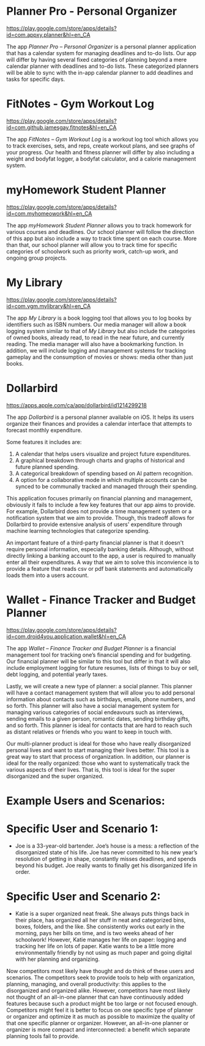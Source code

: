 # Planner Pro - Personal Organizer
https://play.google.com/store/apps/details?id=com.appxy.planner&hl=en_CA

The app *Planner Pro – Personal Organizer* is a personal planner application that 
has a calendar system for managing deadlines and to-do lists. Our app will differ 
by having several fixed categories of planning beyond a mere calendar planner with 
deadlines and to-do lists. These categorized planners will be able to sync with the
in-app calendar planner to add deadlines and tasks for specific days.

# FitNotes - Gym Workout Log
https://play.google.com/store/apps/details?id=com.github.jamesgay.fitnotes&hl=en_CA

The app *FitNotes – Gym Workout Log* is a workout log tool which allows you to track exercises, sets, and reps,
create workout plans, and see graphs of your progress. Our health and fitness planner will differ by also including
a weight and bodyfat logger, a bodyfat calculator, and a calorie management system. 

# myHomework Student Planner
https://play.google.com/store/apps/details?id=com.myhomeowork&hl=en_CA

The app *myHomework Student Planner* allows you to track homework for various courses and deadlines. 
Our school planner will follow the direction of this app but also include a way to track time spent 
on each course. More than that, our school planner will allow you to track time for specific categories 
of schoolwork such as priority work, catch-up work, and ongoing group projects.

# My Library
https://play.google.com/store/apps/details?id=com.vgm.mylibrary&hl=en_CA

The app *My Library* is a book logging tool that allows you to log books by identifiers such as ISBN numbers. 
Our media manager will allow a book logging system similar to that of *My Library* but also include the categories 
of owned books, already read, to read in the near future, and currently reading. The media manager will also have a bookmarking function. 
In addition, we will include logging and management systems for tracking gameplay and the consumption of movies or shows: media 
other than just books. 

# Dollarbird
https://apps.apple.com/ca/app/dollarbird/id1214299218

The app *Dollarbird* is a personal planner available on iOS. It helps its users organize their finances and provides a calendar interface that attempts to forecast monthly expenditure.

Some features it includes are:

1) A calendar that helps users visualize and project future expenditures.
2) A graphical breakdown through charts and graphs of historical and future planned spending.
3) A categorical breakdown of spending based on AI pattern recognition.
4) A option for a collaborative mode in which multiple accounts can be synced to be communally tracked and managed through their spending.

This application focuses primarily on financial planning and management, obviously it fails to include a few key features that our app aims to provide. For example, Dollarbird does not provide a time management system or a notification system that we aim to provide. Though, this tradeoff allows for Dollarbird to provide extensive analysis of users' expenditure through machine learning technologies that categorize spending. 

An important feature of a third-party financial planner is that it doesn't require personal information, especially banking details. Although, without directly linking a banking account to the app, a user is required to manually enter all their expenditures. A way that we aim to solve this inconvience is to provide a feature that reads csv or pdf bank statements and automatically loads them into a users account.

# Wallet - Finance Tracker and Budget Planner
https://play.google.com/store/apps/details?id=com.droid4you.application.wallet&hl=en_CA

The app *Wallet – Finance Tracker and Budget Planner* is a financial management tool for tracking one’s financial spending and for budgeting. 
Our financial planner will be similar to this tool but differ in that it will also include employment logging for future resumes, 
lists of things to buy or sell, debt logging, and potential yearly taxes.

Lastly, we will create a new type of planner: a social planner. This planner will have a contact management system that 
will allow you to add personal information about contacts such as birthdays, emails, phone numbers, and so forth. This planner will also 
have a social management system for managing various categories of social endeavours such as interviews, sending emails to a given person, 
romantic dates, sending birthday gifts, and so forth. This planner is ideal for contacts that are hard to reach such as distant relatives or friends 
who you want to keep in touch with.
 
Our multi-planner product is ideal for those who have really disorganized personal lives and want to start 
managing their lives better. This tool is a great way to start that process of organization. In addition, 
our planner is ideal for the really organized: those who want to systematically track the various aspects of 
their lives. That is, this tool is ideal for the super disorganized and the super organized. 

# Example Users and Scenarios:
# Specific User and Scenario 1:
- Joe is a 33-year-old bartender. Joe’s house is a mess: a reflection of the disorganized state of his life. 
Joe has never committed to his new year’s resolution of getting in shape, constantly misses deadlines, and spends 
beyond his budget. Joe really wants to finally get his disorganized life in order.

# Specific User and Scenario 2:
- Katie is a super organized neat freak. She always puts things back in their place, has organized all her stuff 
in neat and categorized bins, boxes, folders, and the like. She consistently works out early in the morning, pays her bills 
on time, and is two weeks ahead of her schoolwork! However, Katie manages her life on paper: logging and tracking her life on 
lots of paper. Katie wants to be a little more environmentally friendly by not using as much paper and going digital with her planning
and organizing.  

Now competitors most likely have thought and do think of these users and scenarios. The competitors seek to provide 
tools to help with organization, planning, managing, and overall productivity: this applies to the disorganized and 
organized alike. However, competitors have most likely not thought of an all-in-one planner that can have continuously 
added features because such a product might be too large or not focused enough. Competitors might feel it is better to 
focus on one specific type of planner or organizer and optimize it as much as possible to maximize the quality of that 
one specific planner or organizer. However, an all-in-one planner or organizer is more compact and interconnected: a 
benefit which separate planning tools fail to provide.